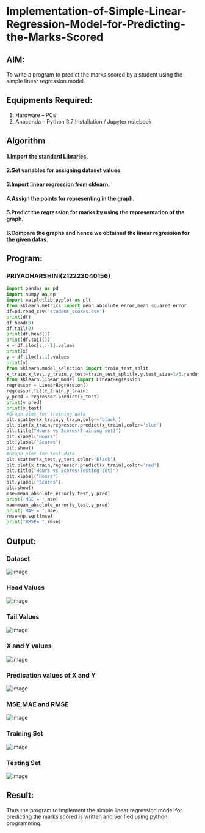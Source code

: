 # Implementation-of-Simple-Linear-Regression-Model-for-Predicting-the-Marks-Scored

## AIM:
To write a program to predict the marks scored by a student using the simple linear regression model.
## Equipments Required:
1. Hardware – PCs
2. Anaconda – Python 3.7 Installation / Jupyter notebook

## Algorithm
#### 1.Import the standard Libraries. 
#### 2.Set variables for assigning dataset values. 
#### 3.Import linear regression from sklearn. 
#### 4.Assign the points for representing in the graph. 
#### 5.Predict the regression for marks by using the representation of the graph. 
#### 6.Compare the graphs and hence we obtained the linear regression for the given datas.
## Program:
### PRIYADHARSHINI(212223040156)
```py
import pandas as pd
import numpy as np
import matplotlib.pyplot as plt
from sklearn.metrics import mean_absolute_error,mean_squared_error
df=pd.read_csv('student_scores.csv')
print(df)
df.head(0)
df.tail(0)
print(df.head())
print(df.tail())
x = df.iloc[:,:-1].values
print(x)
y = df.iloc[:,1].values
print(y)
from sklearn.model_selection import train_test_split
x_train,x_test,y_train,y_test=train_test_split(x,y,test_size=1/3,random_state=0)
from sklearn.linear_model import LinearRegression
regressor = LinearRegression()
regressor.fit(x_train,y_train)
y_pred = regressor.predict(x_test)
print(y_pred)
print(y_test)
#Graph plot for training data
plt.scatter(x_train,y_train,color='black')
plt.plot(x_train,regressor.predict(x_train),color='blue')
plt.title("Hours vs Scores(Training set)")
plt.xlabel("Hours")
plt.ylabel("Scores")
plt.show()
#Graph plot for test data
plt.scatter(x_test,y_test,color='black')
plt.plot(x_train,regressor.predict(x_train),color='red')
plt.title("Hours vs Scores(Testing set)")
plt.xlabel("Hours")
plt.ylabel("Scores")
plt.show()
mse=mean_absolute_error(y_test,y_pred)
print('MSE = ',mse)
mae=mean_absolute_error(y_test,y_pred)
print('MAE = ',mae)
rmse=np.sqrt(mse)
print("RMSE= ",rmse)
```
## Output:
### Dataset
![image](https://github.com/user-attachments/assets/1412772f-771a-47dc-b0f6-02143e85f063)

### Head Values
![image](https://github.com/user-attachments/assets/8b2867a8-e456-4e8a-987f-dccb5ac862ce)

### Tail Values
![image](https://github.com/user-attachments/assets/d5534726-ca90-48c9-896f-a515f8e5bec7)

### X and Y values
![image](https://github.com/user-attachments/assets/82780e5f-6710-4926-a39b-205289ec564d)

### Predication values of X and Y
![image](https://github.com/user-attachments/assets/68acaef1-0652-4f23-a3ed-cd879cc3c076)

### MSE,MAE and RMSE
![image](https://github.com/user-attachments/assets/3f8fdcff-84f8-4cf9-abb6-c7ffd5d83d91)

### Training Set
![image](https://github.com/user-attachments/assets/e2c1c590-2959-4bb6-9c24-6d5f00c4933d)

### Testing Set
![image](https://github.com/user-attachments/assets/e857d97d-96ae-4e45-9e38-56ba41578335)

## Result:
Thus the program to implement the simple linear regression model for predicting the marks scored is written and verified using python programming.

